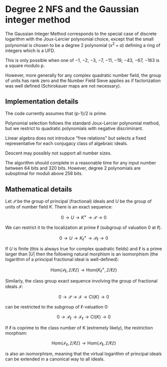 # Degree 2 NFS and the Gaussian integer method

The Gaussian Integer Method corresponds to the special case
of discrete logarithm with the Joux-Lercier polynomial choice,
except that the small polynomial is chosen to be a degree 2
polynomial ($x^2+a$) defining a ring of integers which is a UFD.

This is only possible when one of −1, −2, −3, −7, −11, −19, −43, −67, −163
is a square modulo p.

However, more generally for any complex quadratic number field,
the group of units has rank zero and the Number Field Sieve
applies as if factorization was well defined (Schirokauer maps
are not necessary).

## Implementation details

The code currently assumes that (p-1)/2 is prime.

Polynomial selection follows the standard Joux-Lercier polynomial
method, but we restrict to quadratic polynomials with negative
discriminant.

Linear algebra does not introduce "free relations" but selects
a fixed representative for each conjugacy class of algebraic ideals.

Descent may possibly not support all number sizes.

The algorithm should complete in a reasonable time for any input
number between 64 bits and 320 bits. However, degree 2 polynomials
are suboptimal for moduli above 256 bits.

## Mathematical details

Let $\mathcal P$ be the group of principal (fractional) ideals and $U$ be the
group of units of number field $K$. There is an exact sequence:

$$ 0 \to U \to K^\times \to \mathcal P \to 0 $$

We can restrict it to the localization at prime $\ell$ (subgroup of valuation 0 at $\ell$).

$$ 0 \to U \to K^\times_\ell \to \mathcal P_\ell \to 0 $$

If $U$ is finite (this is always true for complex quadratic fields) and $\ell$
is a prime larger than $|U|$ then the following natural morphism is an
isomorphism (the logarithm of a principal fractional ideal is well-defined):

$$ \mathrm{Hom}(\mathcal P_\ell, \mathbb Z / \ell \mathbb Z) \to \mathrm{Hom}(K^\times_\ell, \mathbb Z / \ell \mathbb Z) $$

Similarly, the class group exact sequence involving the group of fractional ideals $\mathcal I$:

$$ 0 \to \mathcal P \to \mathcal I \to \mathrm{Cl}(K) \to 0 $$

can be restricted to the subgroup of $\ell$-valuation 0:

$$ 0 \to \mathcal P_\ell \to \mathcal I_\ell \to \mathrm{Cl}(K) \to 0 $$

If $\ell$ is coprime to the class number of K (extremely likely), the restriction morphism:

$$ \mathrm{Hom}(\mathcal I_\ell, \mathbb Z / \ell \mathbb Z) \to \mathrm{Hom}(\mathcal P_\ell, \mathbb Z / \ell \mathbb Z) $$

is also an isomorphism, meaning that the virtual logarithm of principal ideals can be extended in a canonical way to all ideals.
